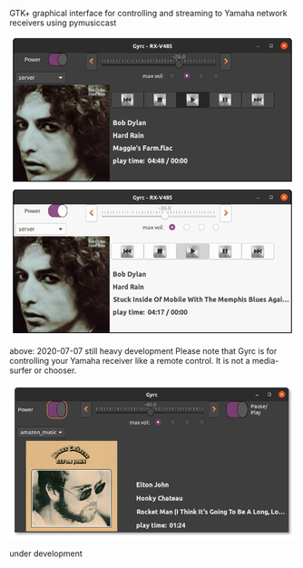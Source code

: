 GTK+ graphical interface for controlling and streaming to Yamaha network receivers using pymusiccast

![picture](images/gyrc02.png)
![picture](images/gyrc03.png)

above: 2020-07-07 still heavy development
Please note that Gyrc is for controlling your Yamaha receiver like a remote control.  It
is not a media-surfer or chooser.


![picture](images/gyrc01.png)

under development

